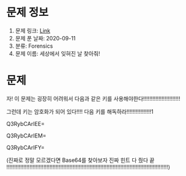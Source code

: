# 문제 정보
1. 문제 링크: [Link](https://ctf.j0n9hyun.xyz/challenges#세상에서%20잊혀진%20날%20찾아줘!)
2. 문제 푼 날짜: 2020-09-11
3. 분류: Forensics
4. 문제 이름: 세상에서 잊혀진 날 찾아줘!

# 문제

자! 이 문제는 굉장히 어려워서 다음과 같은 키를 사용해야한다!!!!!!!!!!!!!!!!!!!!!!!!

그런데 키는 암호화가 되어 있다!!!! 다음 키를 해독하라!!!!!!!!!!!!!!!!1

Q3RybCArIEE=

Q3RybCArIEM=

Q3RybCArIFY=

(진짜로 정말 모르겠다면 Base64를 찾아보자 진짜 힌트 다 줬다 끝 !!!!!!!!!!!!!!!!!!!!!!!!!!!!!!!!!!!!!!!!!!!!!!!!!!!!!!!!!!!!!!!!!!!!!!!!!!!!!!!!!!!!!!!!!!!!!!!!!!!!!!!!!)